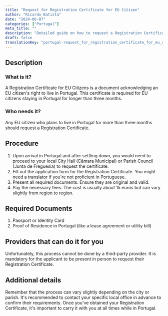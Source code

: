 ```yaml
---
title: "Request for Registration Certificate for EU Citizen"
author: "Ricardo Batista"
date: "2024-06-07"
categories: ["Portugal"]
meta_title: ""
description: "Detailed guide on how to request a Registration Certificate for EU citizens in Portugal"
draft: false
translationKey: "portugal-request_for_registration_certificate_for_eu_citizen"
---
```


## Description
### What is it?
A Registration Certificate for EU Citizens is a document acknowledging an EU citizen's right to live in Portugal. This certificate is required for EU citizens staying in Portugal for longer than three months.

### Who needs it?
Any EU citizen who plans to live in Portugal for more than three months should request a Registration Certificate.

## Procedure
1. Upon arrival in Portugal and after settling down, you would need to proceed to your local City Hall (Câmara Municipal) or Parish Council (Junta de Freguesia) to request the certificate.
2. Fill out the application form for the Registration Certificate. You might need a translator if you're not proficient in Portuguese.
3. Present all required documents. Ensure they are original and valid.
4. Pay the necessary fees. The cost is usually about 15 euros but can vary slightly from region to region.

## Required Documents
1. Passport or Identity Card
2. Proof of Residence in Portugal (like a lease agreement or utility bill)

## Providers that can do it for you
Unfortunately, this process cannot be done by a third-party provider. It is mandatory for the applicant to be present in person to request their Registration Certificate.

## Additional details
Remember that the process can vary slightly depending on the city or parish. It's recommended to contact your specific local office in advance to confirm their requirements. Once you've obtained your Registration Certificate, it's important to carry it with you at all times while in Portugal.